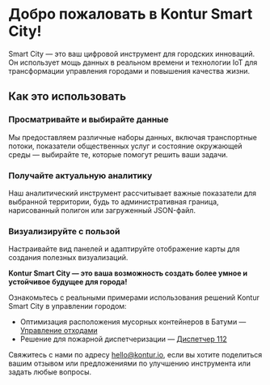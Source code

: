 # Добро пожаловать в Kontur Smart City!

Smart City — это ваш цифровой инструмент для городских инноваций. Он использует мощь данных в реальном времени и технологии IoT для трансформации управления городами и повышения качества жизни.

## Как это использовать

### Просматривайте и выбирайте данные
Мы предоставляем различные наборы данных, включая транспортные потоки, показатели общественных услуг и состояние окружающей среды — выбирайте те, которые помогут решить ваши задачи.

### Получайте актуальную аналитику
Наш аналитический инструмент рассчитывает важные показатели для выбранной территории, будь то административная граница, нарисованный полигон или загруженный JSON-файл.

### Визуализируйте с пользой
Настраивайте вид панелей и адаптируйте отображение карты для создания полезных визуализаций.

**Kontur Smart City — это ваша возможность создать более умное и устойчивое будущее для города!**

Ознакомьтесь с реальными примерами использования решений Kontur Smart City в управлении городом:
- Оптимизация расположения мусорных контейнеров в Батуми — [Управление отходами](https://www.kontur.io/blog/waste-management/)
- Решение для пожарной диспетчеризации — [Диспетчер 112](https://www.kontur.io/solutions/dispatcher-112/)

Свяжитесь с нами по адресу [hello@kontur.io](mailto:hello@kontur.io), если вы хотите поделиться вашим отзывом или предложениями по улучшению инструмента или задать любые вопросы.
